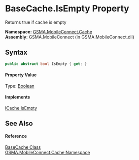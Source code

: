 BaseCache.IsEmpty Property
==========================
Returns true if cache is empty

**Namespace:** [GSMA.MobileConnect.Cache][1]  
**Assembly:** GSMA.MobileConnect (in GSMA.MobileConnect.dll)

Syntax
------

```csharp
public abstract bool IsEmpty { get; }
```

#### Property Value
Type: [Boolean][2]
#### Implements
[ICache.IsEmpty][3]  


See Also
--------

#### Reference
[BaseCache Class][4]  
[GSMA.MobileConnect.Cache Namespace][1]  

[1]: ../README.md
[2]: http://msdn.microsoft.com/en-us/library/a28wyd50
[3]: ../ICache/IsEmpty.md
[4]: README.md
[5]: ../../_icons/Help.png